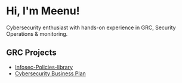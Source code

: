 # Hi, I'm Meenu! 
Cybersecurity enthusiast with hands-on experience in GRC, Security Operations & monitoring.

## GRC Projects
- [Infosec-Policies-library](https://github.com/meenuh7/Infosec-Policy-library.git)
- [Cybersecurity Business Plan](https://github.com/meenuh7/Cybersecurity-Business-Plan.git)

<!--

## Cyber Lab Projects

## Featured Security Projects

-->



<!--
**meenuh7/meenuh7** is a ✨ _special_ ✨ repository because its `README.md` (this file) appears on your GitHub profile.

Here are some ideas to get you started:

- 🔭 I’m currently working on ...
- 🌱 I’m currently learning ...
- 👯 I’m looking to collaborate on ...
- 🤔 I’m looking for help with ...
- 💬 Ask me about ...
- 📫 How to reach me: ...
- 😄 Pronouns: ...
- ⚡ Fun fact: ...
-->

